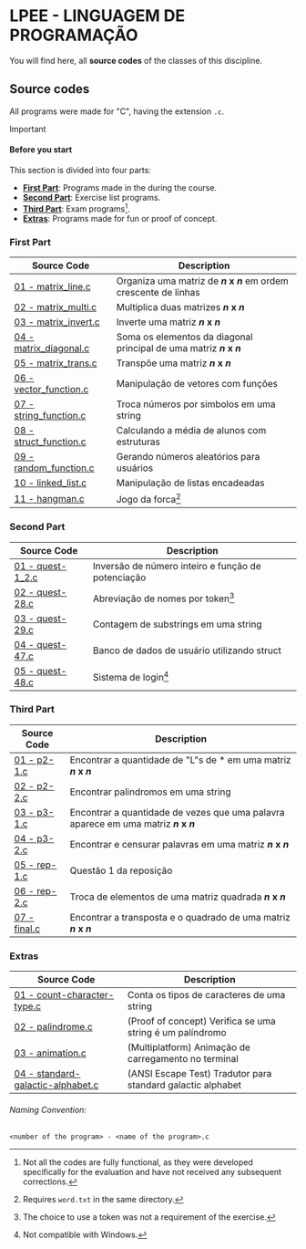 # LPEE - LINGUAGEM DE PROGRAMAÇÃO

You will find here, all **source codes** of the classes of this discipline.

## Source codes
All programs were made for "C", having the extension `.c`.

> [!IMPORTANT]
> #### Before you start
> This section is divided into four parts:
>
> - [**First Part**](#first-part): Programs made in the during the course.
> - [**Second Part**](#second-part): Exercise list programs.
> - [**Third Part**](#third-part): Exam programs[^1].
> - [**Extras**](#extras): Programs made for fun or proof of concept.

[^1]: Not all the codes are fully functional, as they were developed specifically for the evaluation and have not received any subsequent corrections.

### First Part
|**Source Code**|**Description**|
|--|--|
|[01 - matrix_line.c][1_01]|Organiza uma matriz de **_n_ x _n_** em ordem crescente de linhas|
|[02 - matrix_multi.c][1_02]|Multiplica duas matrizes **_n_ x _n_**|
|[03 - matrix_invert.c][1_03]|Inverte uma matriz **_n_ x _n_**|
|[04 - matrix_diagonal.c][1_04]|Soma os elementos da diagonal principal de uma matriz **_n_ x _n_**|
|[05 - matrix_trans.c][1_05]|Transpõe uma matriz **_n_ x _n_**|
|[06 - vector_function.c][1_06]|Manipulação de vetores com funções|
|[07 - string_function.c][1_07]|Troca números por simbolos em uma string|
|[08 - struct_function.c][1_08]|Calculando a média de alunos com estruturas|
|[09 - random_function.c][1_09]|Gerando números aleatórios para usuários|
|[10 - linked_list.c][1_10]|Manipulação de listas encadeadas|
|[11 - hangman.c][1_11]|Jogo da forca[^2]|

[^2]: Requires `word.txt` in the same directory.

### Second Part
|**Source Code**|**Description**|
|--|--|
|[01 - quest-1_2.c][2_01]|Inversão de número inteiro e função de potenciação|
|[02 - quest-28.c][2_02]|Abreviação de nomes por token[^3]|
|[03 - quest-29.c][2_03]|Contagem de substrings em uma string|
|[04 - quest-47.c][2_04]|Banco de dados de usuário utilizando struct|
|[05 - quest-48.c][2_05]|Sistema de login[^4]|

[^3]: The choice to use a token was not a requirement of the exercise.
[^4]: Not compatible with Windows.

### Third Part
|**Source Code**|**Description**|
|--|--|
|[01 - p2-1.c][3_01]|Encontrar a quantidade de "L"s de * em uma matriz **_n_ x _n_**|
|[02 - p2-2.c][3_02]|Encontrar palindromos em uma string|
|[03 - p3-1.c][3_03]|Encontrar a quantidade de vezes que uma palavra aparece em uma matriz **_n_ x _n_**|
|[04 - p3-2.c][3_04]|Encontrar e censurar palavras em uma matriz **_n_ x _n_**|
|[05 - rep-1.c][3_05]|Questão 1 da reposição|
|[06 - rep-2.c][3_06]|Troca de elementos de uma matriz quadrada **_n_ x _n_**|
|[07 - final.c][3_07]|Encontrar a transposta e o quadrado de uma matriz **_n_ x _n_**|

### Extras
|**Source Code**|**Description**|
|--|--|
|[01 - count-character-type.c][4_01]|Conta os tipos de caracteres de uma string|
|[02 - palindrome.c][4_02]|(Proof of concept) Verifica se uma string é um palíndromo|
|[03 - animation.c][4_03]|(Multiplatform) Animação de carregamento no terminal|
|[04 - standard-galactic-alphabet.c][4_04]|(ANSI Escape Test) Tradutor para standard galactic alphabet|

###### Naming Convention:
`<number of the program> - <name of the program>.c`

<!-- links variables -->
<!-- Part One -->
[1_01]: https://github.com/edubr029/ufma/blob/main/LPEE/matrix_line.c (01 - matrix_line.c)
[1_02]: https://github.com/edubr029/ufma/blob/main/LPEE/matrix_multi.c (02 - matrix_multi.c)
[1_03]: https://github.com/edubr029/ufma/blob/main/LPEE/matrix_invert.c (03 - matrix_invert.c)
[1_04]: https://github.com/edubr029/ufma/blob/main/LPEE/matrix_diagonal.c (04 - matrix_diagonal.c)
[1_05]: https://github.com/edubr029/ufma/blob/main/LPEE/matrix_trans.c (05 - matrix_trans.c)
[1_06]: https://github.com/edubr029/ufma/blob/main/LPEE/vector_function.c (06 - vector_function.c)
[1_07]: https://github.com/edubr029/ufma/blob/main/LPEE/string_function.c (07 - string_function.c)
[1_08]: https://github.com/edubr029/ufma/blob/main/LPEE/struct_function.c (08 - struct_function.c)
[1_09]: https://github.com/edubr029/ufma/blob/main/LPEE/random_function.c (09 - random_function.c)
[1_10]: https://github.com/edubr029/ufma/blob/main/LPEE/linked_list.c (10 - linked_list.c)
[1_11]: https://github.com/edubr029/ufma/blob/main/LPEE/hangman.c (11 - hangman.c)

<!-- Part Two -->
[2_01]: https://github.com/edubr029/ufma/blob/main/LPEE/exercice_list/quest-1_2.c (01 - quest-1_2.c)
[2_02]: https://github.com/edubr029/ufma/blob/main/LPEE/exercice_list/quest-28.c (02 - quest-28.c)
[2_03]: https://github.com/edubr029/ufma/blob/main/LPEE/exercice_list/quest-29.c (03 - quest-29.c)
[2_04]: https://github.com/edubr029/ufma/blob/main/LPEE/exercice_list/quest-47.c (04 - quest-47.c)
[2_05]: https://github.com/edubr029/ufma/blob/main/LPEE/exercice_list/quest-48.c (05 - quest-48.c)

<!-- Part Three -->
[3_01]: https://github.com/edubr029/ufma/blob/main/LPEE/exam/p2-1.c  (01 - p2-1.c)
[3_02]: https://github.com/edubr029/ufma/blob/main/LPEE/exam/p2-2.c  (02 - p2-2.c)
[3_03]: https://github.com/edubr029/ufma/blob/main/LPEE/exam/p3-1.c  (03 - p3-1.c)
[3_04]: https://github.com/edubr029/ufma/blob/main/LPEE/exam/p3-2.c  (04 - p3-2.c)
[3_05]: https://github.com/edubr029/ufma/blob/main/LPEE/exam/rep-1.c (05 - rep-1.c)
[3_06]: https://github.com/edubr029/ufma/blob/main/LPEE/exam/rep-2.c (06 - rep-2.c)
[3_07]: https://github.com/edubr029/ufma/blob/main/LPEE/exam/final.c (07 - final.c)

<!-- Extras -->
[4_01]: https://github.com/edubr029/ufma/blob/main/LPEE/count-character-type.c (01 - count-character-type.c)
[4_02]: https://github.com/edubr029/ufma/blob/main/LPEE/palindrome.c (02 - palindrome.c)
[4_03]: https://github.com/edubr029/ufma/blob/main/LPEE/animation.c (03 - animation.c)
[4_04]: https://github.com/edubr029/ufma/blob/main/LPEE/standard-galactic-alphabet.c (04 - standard-galactic-alphabet.c)
